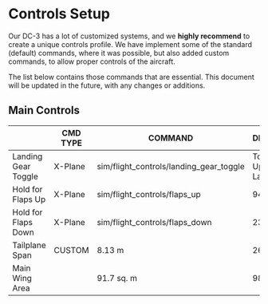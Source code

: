 # Controls Setup

Our DC-3 has a lot of customized systems, and we **highly recommend** to create a unique controls profile.
We have implement some of the standard (default) commands, where it was possible, but also added custom commands, to allow proper controls of the aircraft.

The list below contains those commands that are essential. This document will be updated in the future, with any changes or additions.

## Main Controls

|                     | CMD TYPE | COMMAND                                 | DESCRIPTION                      |
|---------------------|----------|-----------------------------------------|----------------------------------|
| Landing Gear Toggle | X-Plane  | sim/flight_controls/landing_gear_toggle | Toggles Up/Down the Landing Gear |
| Hold for Flaps Up   | X-Plane  | sim/flight_controls/flaps_up            | 94 ft 7 in                       |
| Hold for Flaps Down | X-Plane  | sim/flight_controls/flaps_down          | 23 ft 6 in                       | 
| Tailplane Span      | CUSTOM   | 8.13 m                                  | 26 ft 8 in                       | 
| Main Wing Area      |          | 91.7 sq. m                              | 987 sq. ft                       | 



